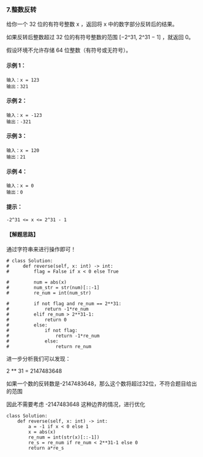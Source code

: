 ### 7.整数反转

给你一个 32 位的有符号整数 x ，返回将 x 中的数字部分反转后的结果。

如果反转后整数超过 32 位的有符号整数的范围 [−2^31,  2^31 − 1] ，就返回 0。

假设环境不允许存储 64 位整数（有符号或无符号）。

#### 示例 1：

```
输入：x = 123
输出：321
```

#### 示例 2：

```
输入：x = -123
输出：-321
```

#### 示例 3：

```
输入：x = 120
输出：21
```

#### 示例 4：

```
输入：x = 0
输出：0
```

#### 提示：

`-2^31 <= x <= 2^31 - 1`





#### 【解题思路】

通过字符串来进行操作即可！

```
# class Solution:
#     def reverse(self, x: int) -> int:
#         flag = False if x < 0 else True

#         num = abs(x)
#         num_str = str(num)[::-1]
#         re_num = int(num_str)

#         if not flag and re_num == 2**31:
#             return -1*re_num
#         elif re_num > 2**31-1:
#             return 0
#         else:
#             if not flag:
#                 return -1*re_num
#             else:
#                 return re_num

```



进一步分析我们可以发现：

2 ** 31 = 2147483648

如果一个数的反转数是-2147483648，那么这个数将超过32位，不符合题目给出的范围

因此不需要考虑 -2147483648 这种边界的情况，进行优化

```
class Solution:
    def reverse(self, x: int) -> int:
        a = -1 if x < 0 else 1
        x = abs(x)
        re_num = int(str(x)[::-1])
        re_s = re_num if re_num < 2**31-1 else 0
        return a*re_s
```

